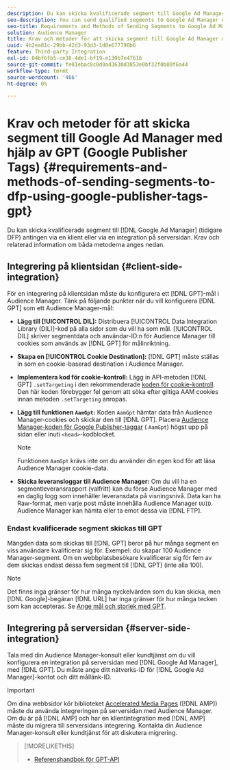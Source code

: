 ```yaml
---
description: Du kan skicka kvalificerade segment till Google Ad Manager antingen via en klient eller via en integrering på serversidan. Krav och relaterad information om båda metoderna anges nedan.
seo-description: You can send qualified segments to Google Ad Manager either through a client-side or through a server-side integration. Requirements and related information about both methods are listed below.
seo-title: Requirements and Methods of Sending Segments to Google Ad Manager Using Google Publisher Tags (GPT)
solution: Audience Manager
title: Krav och metoder för att skicka segment till Google Ad Manager med Google Publisher Tags (GPT)
uuid: 4b2ea81c-29bb-42d3-93d3-1d8e677790b6
feature: Third-party Integration
exl-id: 04bf6fb5-ce38-4de1-bf19-e130b7e47616
source-git-commit: fe01ebac8c0d0ad3630d3853e0bf32f0b00f6a44
workflow-type: tm+mt
source-wordcount: '466'
ht-degree: 0%

---
```


# Krav och metoder för att skicka segment till Google Ad Manager med hjälp av GPT (Google Publisher Tags) {#requirements-and-methods-of-sending-segments-to-dfp-using-google-publisher-tags-gpt}

Du kan skicka kvalificerade segment till [!DNL Google Ad Manager] (tidigare DFP) antingen via en klient eller via en integration på serversidan. Krav och relaterad information om båda metoderna anges nedan.

## Integrering på klientsidan {#client-side-integration}

För en integrering på klientsidan måste du konfigurera ett [!DNL GPT]-mål i Audience Manager. Tänk på följande punkter när du vill konfigurera [!DNL GPT] som ett Audience Manager-mål:

* **Lägg till [!UICONTROL DIL]:** Distribuera [!UICONTROL Data Integration Library (DIL)]-kod på alla sidor som du vill ha som mål. [!UICONTROL DIL] skriver segmentdata och användar-ID:n för Audience Manager till cookies som används av [!DNL GPT] för målinriktning.

* **Skapa en [!UICONTROL Cookie Destination]:** [!DNL GPT] måste ställas in som en cookie-baserad destination i Audience Manager.

* **Implementera kod för cookie-kontroll:** Lägg in API-metoden [!DNL GPT] `.setTargeting` i den rekommenderade [koden för cookie-kontroll](../../integration/gpt-aam-destination/gpt-aam-modify-api.md). Den här koden förebygger fel genom att söka efter giltiga AAM cookies innan metoden `.setTargeting` anropas.

* **Lägg till funktionen `AamGpt`:** Koden `AamGpt` hämtar data från Audience Manager-cookies och skickar den till [!DNL GPT]. Placera [Audience Manager-koden för Google Publisher-taggar](../../integration/gpt-aam-destination/gpt-aam-aamgpt-code.md) ( `AamGpt`) högst upp på sidan eller inuti `<head>`-kodblocket.

  >[!NOTE]
  >
  >Funktionen `AamGpt` krävs inte om du använder din egen kod för att läsa Audience Manager cookie-data.

* **Skicka leveransloggar till Audience Manager:** Om du vill ha en segmentleveransrapport (valfritt) kan du förse Audience Manager med en daglig logg som innehåller leveransdata på visningsnivå. Data kan ha Raw-format, men varje post måste innehålla Audience Manager `UUID`. Audience Manager kan hämta eller ta emot dessa via [!DNL FTP].

### Endast kvalificerade segment skickas till GPT

Mängden data som skickas till [!DNL GPT] beror på hur många segment en viss användare kvalificerar sig för. Exempel: du skapar 100 Audience Manager-segment. Om en webbplatsbesökare kvalificerar sig för fem av dem skickas endast dessa fem segment till [!DNL GPT] (inte alla 100).

>[!NOTE]
>
>Det finns inga gränser för hur många nyckelvärden som du kan skicka, men [!DNL Google]-begäran [!DNL URL] har inga gränser för hur många tecken som kan accepteras. Se [Ange mål och storlek med GPT](https://support.google.com/dfp_premium/bin/answer.py?hl=en&amp;answer=1697712).

## Integrering på serversidan {#server-side-integration}

Tala med din Audience Manager-konsult eller kundtjänst om du vill konfigurera en integration på serversidan med [!DNL Google Ad Manager], med [!DNL GPT]. Du måste ange ditt nätverks-ID för [!DNL Google Ad Manager]-kontot och ditt mållänk-ID.

>[!IMPORTANT]
>
>Om dina webbsidor kör biblioteket [Accelerated Media Pages](https://www.ampproject.org/) ([!DNL AMP]) måste du använda integreringen på serversidan med Audience Manager. Om du är på [!DNL AMP] och har en klientintegration med [!DNL AMP] måste du migrera till serversidans integrering. Kontakta din Audience Manager-konsult eller kundtjänst för att diskutera migrering.

>[!MORELIKETHIS]
>
>* [Referenshandbok för GPT-API](https://support.google.com/dfp_premium/bin/answer.py?hl=en&amp;answer=1650154)
